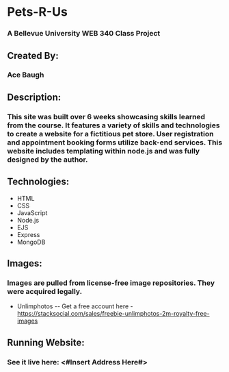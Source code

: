 # Pets-R-Us
### A Bellevue University WEB 340 Class Project

## Created By:
### Ace Baugh

## Description:
### This site was built over 6 weeks showcasing skills learned from the course. It features a variety of skills and technologies to create a website for a fictitious pet store. User registration and appointment booking forms utilize back-end services. This website includes templating within node.js and was fully designed by the author.

## Technologies:
- HTML
- CSS
- JavaScript
- Node.js
- EJS
- Express
- MongoDB

## Images:
### Images are pulled from license-free image repositories. They were acquired legally.
- Unlimphotos
-- Get a free account here - https://stacksocial.com/sales/freebie-unlimphotos-2m-royalty-free-images

## Running Website:
### See it live here: <#Insert Address Here#>
